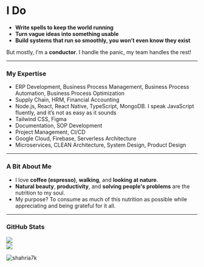 # I Do  
- **Write spells to keep the world running**  
- **Turn vague ideas into something usable**  
- **Build systems that run so smoothly, you won’t even know they exist**  

But mostly, I’m a **conductor**. I handle the panic, my team handles the rest!

---

### My Expertise  
- ERP Development, Business Process Management, Business Process Automation, Business Process Optimization  
- Supply Chain, HRM, Financial Accounting  
- Node.js, React, React Native, TypeScript, MongoDB. I speak JavaScript fluently, and it’s not as easy as it sounds  
- Tailwind CSS, Figma  
- Documentation, SOP Development  
- Project Management, CI/CD  
- Google Cloud, Firebase, Serverless Architecture  
- Microservices, CLEAN Architecture, System Design, Product Design  

---

### A Bit About Me  
- I love **coffee (espresso)**, **walking**, and **looking at nature**.  
- **Natural beauty**, **productivity**, and **solving people's problems** are the nutrition to my soul.  
- My purpose? To consume as much of this nutrition as possible while appreciating and being grateful for it all.  

---

### GitHub Stats  
![](https://raw.githubusercontent.com/shahria7k/shahria7k/main/profile-summary-card-output/dracula/3-stats.svg)  
![](https://raw.githubusercontent.com/shahria7k/shahria7k/main/profile-summary-card-output/dracula/2-most-commit-language.svg)  

<p><img align="center" src="https://github-readme-streak-stats.herokuapp.com/?user=shahria7k&theme=dark" alt="shahria7k" /></p>
